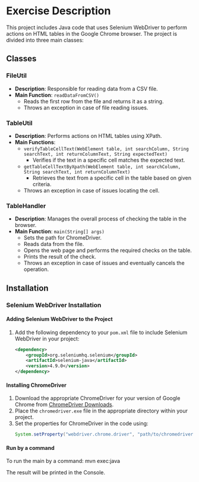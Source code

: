 # Exercise Description

This project includes Java code that uses Selenium WebDriver to perform actions on HTML tables in the Google Chrome browser. The project is divided into three main classes:

## Classes

### FileUtil
- **Description**: Responsible for reading data from a CSV file.
- **Main Function**: `readDataFromCSV()`
    - Reads the first row from the file and returns it as a string.
    - Throws an exception in case of file reading issues.

### TableUtil
- **Description**: Performs actions on HTML tables using XPath.
- **Main Functions**:
    - `verifyTableCellText(WebElement table, int searchColumn, String searchText, int returnColumnText, String expectedText)`
        - Verifies if the text in a specific cell matches the expected text.
    - `getTableCellTextByXpath(WebElement table, int searchColumn, String searchText, int returnColumnText)`
        - Retrieves the text from a specific cell in the table based on given criteria.
    - Throws an exception in case of issues locating the cell.

### TableHandler
- **Description**: Manages the overall process of checking the table in the browser.
- **Main Function**: `main(String[] args)`
    - Sets the path for ChromeDriver.
    - Reads data from the file.
    - Opens the web page and performs the required checks on the table.
    - Prints the result of the check.
    - Throws an exception in case of issues and eventually cancels the operation.

## Installation

### Selenium WebDriver Installation

#### Adding Selenium WebDriver to the Project
1. Add the following dependency to your `pom.xml` file to include Selenium WebDriver in your project:
   ```xml
   <dependency>
       <groupId>org.seleniumhq.selenium</groupId>
       <artifactId>selenium-java</artifactId>
       <version>4.9.0</version>
   </dependency>
   ```
#### Installing ChromeDriver
1. Download the appropriate ChromeDriver for your version of Google Chrome from [ChromeDriver Downloads](https://sites.google.com/a/chromium.org/chromedriver/downloads).
2. Place the `chromedriver.exe` file in the appropriate directory within your project.
3. Set the properties for ChromeDriver in the code using:
   ```java
   System.setProperty("webdriver.chrome.driver", "path/to/chromedriver");


#### Run by a command
To run the main by a command: mvn exec:java

The result will be printed in the Console.